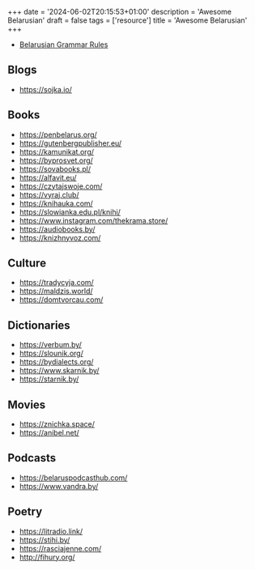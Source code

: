 +++
date = '2024-06-02T20:15:53+01:00'
description = 'Awesome Belarusian'
draft = false
tags = ['resource']
title = 'Awesome Belarusian'
+++

- [Belarusian Grammar Rules](https://knihi.com/storage/pravapis2005.html)

## Blogs

- https://sojka.io/

## Books

- https://penbelarus.org/
- https://gutenbergpublisher.eu/
- https://kamunikat.org/
- https://byprosvet.org/
- https://sovabooks.pl/
- https://alfavit.eu/
- https://czytajswoje.com/
- https://vyraj.club/
- https://knihauka.com/
- https://slowianka.edu.pl/knihi/
- https://www.instagram.com/thekrama.store/
- https://audiobooks.by/
- https://knizhnyvoz.com/

## Culture

- https://tradycyja.com/
- https://maldzis.world/
- https://domtvorcau.com/

## Dictionaries

- https://verbum.by/
- https://slounik.org/
- https://bydialects.org/
- https://www.skarnik.by/
- https://starnik.by/

## Movies

- https://znichka.space/
- https://anibel.net/

## Podcasts

- https://belaruspodcasthub.com/
- https://www.vandra.by/

## Poetry

- https://litradio.link/
- https://stihi.by/
- https://rasciajenne.com/
- http://fihury.org/
